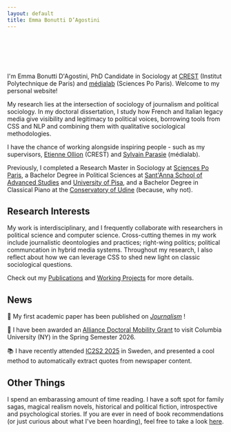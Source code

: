 ```yaml
---
layout: default
title: Emma Bonutti D’Agostini
---
```


<div style="height: 70px;"></div>

I'm Emma Bonutti D'Agostini, PhD Candidate in Sociology at [CREST](https://crest.science) (Institut Polytechnique de Paris) and [médialab](https://medialab.sciencespo.fr) (Sciences Po Paris). Welcome to my personal website!

My research lies at the intersection of sociology of journalism and political sociology. In my doctoral dissertation, I study how French and Italian legacy media give visibility and legitimacy to political voices, borrowing tools from CSS and NLP and combining them with qualitative sociological methodologies.

I have the chance of working alongside inspiring people - such as my supervisors, [Etienne Ollion](https://ollion.cnrs.fr) (CREST) and [Sylvain Parasie](https://sylvainparasie.org) (médialab).

Previously, I completed a Research Master in Sociology at [Sciences Po Paris](https://www.sciencespo.fr/fr/), a Bachelor Degree in Political Sciences at [Sant'Anna School of Advanced Studies](https://www.santannapisa.it/it) and [University of Pisa](https://www.unipi.it), and a Bachelor Degree in Classical Piano at the [Conservatory of Udine](https://www.conservatorio.udine.it) (because, why not).

## Research Interests

My work is interdisciplinary, and I frequently collaborate with researchers in political science and computer science. Cross-cutting themes in my work include journalistic deontologies and practices; right-wing politics; political communcation in hybrid media systems. Throughout my research, I also reflect about how we can leverage CSS to shed new light on classic sociological questions.

Check out my [Publications](https://emmabonuttidagostini.github.io/publications) and [Working Projects](https://emmabonuttidagostini.github.io/projects) for more details. 

## News

🌟 My first academic paper has been published on *[Journalism]([https://journals.sagepub.com/home/jou](https://journals.sagepub.com/doi/10.1177/14648849251361076))* !

🌆 I have been awarded an [Alliance Doctoral Mobility Grant](https://alliance.columbia.edu/alliance-call-doctoral-mobility) to visit Columbia University (NY) in the Spring Semester 2026.

📚 I have recently attended [IC2S2 2025](https://www.ic2s2-2025.org) in Sweden, and presented a cool method to automatically extract quotes from newspaper content.


## Other Things

I spend an embarassing amount of time reading. I have a soft spot for family sagas, magical realism novels, historical and political fiction, introspective and psychological stories. If you are ever in need of book recommendations (or just curious about what I've been hoarding), feel free to take a look [here](https://www.goodreads.com/user/show/159351686-emma-bonutti).

<div style="height: 70px;"></div>
